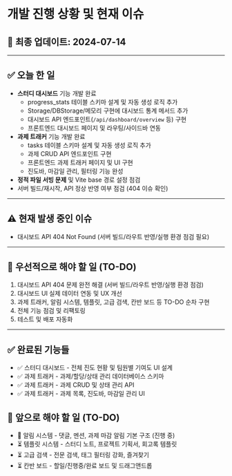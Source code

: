 # 개발 진행 상황 및 현재 이슈

## 📅 최종 업데이트: 2024-07-14

---

## ✅ 오늘 한 일

- **스터디 대시보드** 기능 개발 완료
  - progress_stats 테이블 스키마 설계 및 자동 생성 로직 추가
  - Storage/DBStorage/메모리 구현에 대시보드 통계 메서드 추가
  - 대시보드 API 엔드포인트(`/api/dashboard/overview` 등) 구현
  - 프론트엔드 대시보드 페이지 및 라우팅/사이드바 연동
- **과제 트래커** 기능 개발 완료
  - tasks 테이블 스키마 설계 및 자동 생성 로직 추가
  - 과제 CRUD API 엔드포인트 구현
  - 프론트엔드 과제 트래커 페이지 및 UI 구현
  - 진도바, 마감일 관리, 필터링 기능 완성
- **정적 파일 서빙 문제** 및 Vite base 경로 설정 점검
- 서버 빌드/재시작, API 정상 반영 여부 점검 (404 이슈 확인)

---

## ⚠️ 현재 발생 중인 이슈

- 대시보드 API 404 Not Found (서버 빌드/라우트 반영/실행 환경 점검 필요)

---

## 📝 우선적으로 해야 할 일 (TO-DO)

1. 대시보드 API 404 문제 완전 해결 (서버 빌드/라우트 반영/실행 환경 점검)
2. 대시보드 UI 실제 데이터 연동 및 UX 개선
3. 과제 트래커, 알림 시스템, 템플릿, 고급 검색, 칸반 보드 등 TO-DO 순차 구현
4. 전체 기능 점검 및 리팩토링
5. 테스트 및 배포 자동화 
-------------------------------------------------------------------------
## ✅ 완료된 기능들

- ✅ 스터디 대시보드 - 전체 진도 현황 및 팀원별 기여도 UI 설계
- ✅ 과제 트래커 - 과제/할당/상태 관리 데이터베이스 스키마
- ✅ 과제 트래커 - 과제 CRUD 및 상태 관리 API
- ✅ 과제 트래커 - 과제 목록, 진도바, 마감일 관리 UI

## 📝 앞으로 해야 할 일 (TO-DO)

- 🔄 알림 시스템 - 댓글, 멘션, 과제 마감 알림 기본 구조 (진행 중)
- ⏳ 템플릿 시스템 - 스터디 노트, 프로젝트 기획서, 회고록 템플릿
- ⏳ 고급 검색 - 전문 검색, 태그 필터링 강화, 즐겨찾기
- ⏳ 칸반 보드 - 할일/진행중/완료 보드 및 드래그앤드롭